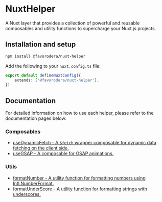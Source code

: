 # NuxtHelper

A Nuxt layer that provides a collection of powerful and reusable composables and utility functions to supercharge your Nuxt.js projects.

## Installation and setup

```bash
npm install @favorodera/nuxt-helper
```

Add the following to your `nuxt.config.ts` file:

```ts
export default defineNuxtConfig({
    extends: ['@favorodera/nuxt-helper'],
})

```

## Documentation

For detailed information on how to use each helper, please refer to the documentation pages below.

### Composables

-   [useDynamicFetch - A `$fetch` wrapper composable for dynamic data fetching on the client side.](./docs/composables/useDynamicFetch.md)
-   [useGSAP - A composable for GSAP animations.](./docs/composables/useGSAP.md)

### Utils

-   [formatNumber - A utility function for formatting numbers using Intl.NumberFormat.](./docs/utils/formatNumber.md)
-   [formatUnderScore - A utility function for formatting strings with underscores.](./docs/utils/formatUnderScore.md)